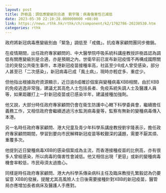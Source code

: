 ```yaml
---
layout: post
title: 許樹昌：調低應變級別合適　劉宇隆：病毒傷害性已減低
date: 2023-05-30 22:10:28.000000000 +08:00
link: https://news.rthk.hk/rthk/ch/component/k2/1702786-20230530.htm
categories: rthk
---
```


政府將新冠病毒應變級別由「緊急」調低至「戒備」。抗疫專家顧問團同步撤銷。

在疫情期間，出任政府專家顧問的、中大醫學院呼吸系統科講座教授許樹昌認為調低有關應變級別是合適，亦是預期之內，世衛早前已宣布新冠疫情不再構成國際關注的突發公共衛生事件，本港新冠疫苗接種率高，社區至少8成人曾受感染，部分人甚至已「二次感染」，新冠病毒已成「風土病」，現時亦輕症多、重症少。

但他指出根據政府資源顯示，近日逾8成確診個案與變種病毒XBB相關，由於XBB的免疫逃逸非常強，建議尤其高危人士包括長者、免疫系統失調人士及醫護人員等，如果距離打上一針新冠疫苗或已感染半年，建議接種加強劑。

他又說，大部分時任政府專家顧問仍會在衞生防護中心轄下科學委員會，繼續擔任義務工作，又相信政府會繼續透過污水監測病毒量等，監察有無新的變種病毒傳入本港。

另一名時任政府專家顧問、港大兒童及青少年科學系講座教授劉宇隆表示，擔任政府專家顧問期間，學習到要向市民解釋新冠疫苗等較艱深的議題，需要不厭其煩、重覆多次。

他提到近日變種病毒XBB的感染個案成為主流，而香港接種疫苗的比例高，亦有很多人曾經感染，所以病毒的傷害性會減低。他又相信出現「更惡」或新的變種病毒機會率較低，市民毋須太過擔心。

同樣是時任政府專家顧問、港大內科學系傳染病科主任及臨床教授孔繁毅認為仍要留意 XBB的發展，提醒尤其高風險人士日後需要接種針對XBB的新冠疫苗，醫管局亦應增加長者病床及醫護人手應對。
